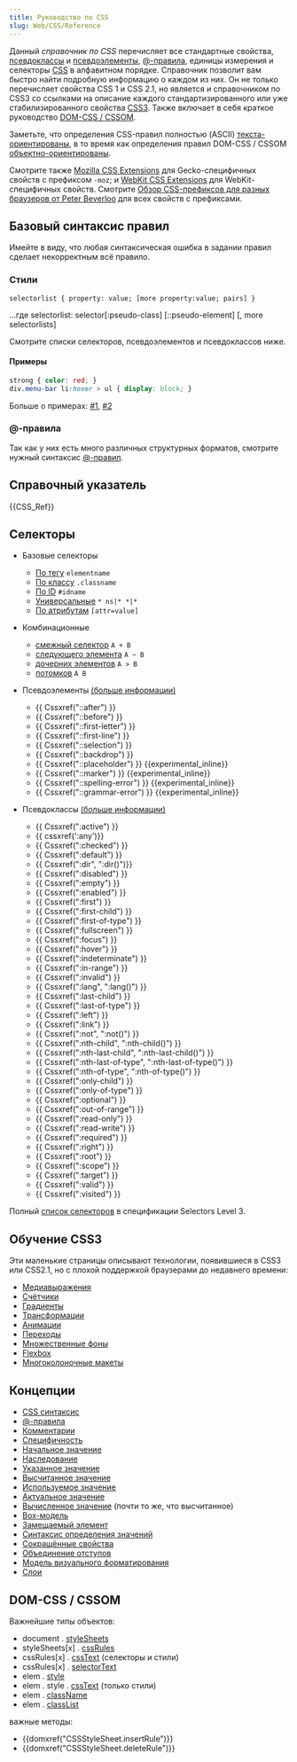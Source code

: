 ```yaml
---
title: Руководство по CSS
slug: Web/CSS/Reference
---
```

Данный _справочник по CSS_ перечисляет все стандартные свойства, [псевдоклассы](/ru/docs/Web/CSS/Pseudo-classes) и [псевдоэлементы](/ru/docs/Web/CSS/Pseudo-elements), [@-правила](/ru/docs/Web/CSS/At-rule), единицы измерения и селекторы [CSS](/ru/docs/CSS) в алфавитном порядке. Справочник позволит вам быстро найти подробную информацию о каждом из них. Он не только перечисляет свойства CSS 1 и CSS 2.1, но является и справочником по CSS3 со ссылками на описание каждого стандартизированного или уже стабилизированного свойства [CSS3](/ru/docs/Web/CSS/CSS3). Также включает в себя краткое руководство [DOM-CSS / CSSOM](/ru/docs/Web/CSS/Reference#DOM_CSS).

Заметьте, что определения CSS-правил полностью (ASCII) [текста-ориентированы](https://www.w3.org/TR/css-syntax-3/#intro), в то время как определения правил DOM-CSS / CSSOM [объектно-ориентированы](https://www.w3.org/TR/cssom/#introduction).

Смотрите также [Mozilla CSS Extensions](/ru/docs/Web/CSS/CSS_Reference/Mozilla_Extensions) для Gecko-специфичных свойств с префиксом `-moz`; и [WebKit CSS Extensions](/ru/docs/Web/CSS/CSS_Reference/Webkit_Extensions) для WebKit-специфичных свойств. Смотрите [Обзор CSS-префиксов для разных браузеров от Peter Beverloo](http://peter.sh/experiments/vendor-prefixed-css-property-overview/) для всех свойств с префиксами.

## Базовый синтаксис правил

Имейте в виду, что любая синтаксическая ошибка в задании правил сделает некорректным всё правило.

### Стили

```
selectorlist { property: value; [more property:value; pairs] }
```

...где selectorlist: selector[:pseudo-class] [::pseudo-element] [, more selectorlists]

Смотрите списки селекторов, псевдоэлементов и псевдоклассов ниже.

#### Примеры

```css
strong { color: red; }
div.menu-bar li:hover > ul { display: block; }
```

Больше о примерах: [#1](/ru/docs/Web/Guide/CSS/Getting_started/Selectors#Information_Selectors), [#2](/ru/docs/Web/Guide/CSS/Getting_started/Selectors#Action_Using_selectors_based_on_relationships_and_pseudo-classes)

### @-правила

Так как у них есть много различных структурных форматов, смотрите нужный синтаксис [@-правил](/ru/docs/Web/CSS/At-rule).

## Справочный указатель

{{CSS_Ref}}

## Селекторы

- Базовые селекторы

  - [По тегу](/ru/docs/Web/CSS/Type_selectors) `elementname`
  - [По классу](/ru/docs/Web/CSS/Class_selectors) `.classname`
  - [По ID](/ru/docs/Web/CSS/ID_selectors) `#idname`
  - [Универсальные](/ru/docs/Web/CSS/Universal_selectors) `* ns|* *|*`
  - [По атрибутам](/ru/docs/Web/CSS/Attribute_selectors) `[attr=value]`

- Комбинационные

  - [смежный селектор](/ru/docs/Web/CSS/Adjacent_sibling_selectors) `A + B`
  - [следующего элемента](/ru/docs/Web/CSS/General_sibling_selectors) `A ~ B`
  - [дочерних элементов](/ru/docs/Web/CSS/Child_selectors) `A > B`
  - [потомков](/ru/docs/Web/CSS/Descendant_selectors) `A B`

- Псевдоэлементы [(больше информации)](/ru/docs/Web/CSS/Pseudo-elements)

  - {{ Cssxref("::after") }}
  - {{ Cssxref("::before") }}
  - {{ Cssxref("::first-letter") }}
  - {{ Cssxref("::first-line") }}
  - {{ Cssxref("::selection") }}
  - {{ Cssxref("::backdrop") }}
  - {{ Cssxref("::placeholder") }} {{experimental_inline}}
  - {{ Cssxref("::marker") }} {{experimental_inline}}
  - {{ Cssxref("::spelling-error") }} {{experimental_inline}}
  - {{ Cssxref("::grammar-error") }} {{experimental_inline}}

- Псевдоклассы [(больше информации)](/ru/docs/Web/CSS/Псевдо-классы)

  - {{ Cssxref(":active") }}
  - {{ cssxref(':any')}}
  - {{ Cssxref(":checked") }}
  - {{ Cssxref(":default") }}
  - {{ Cssxref(":dir", ":dir()")}}
  - {{ Cssxref(":disabled") }}
  - {{ Cssxref(":empty") }}
  - {{ Cssxref(":enabled") }}
  - {{ Cssxref(":first") }}
  - {{ Cssxref(":first-child") }}
  - {{ Cssxref(":first-of-type") }}
  - {{ Cssxref(":fullscreen") }}
  - {{ Cssxref(":focus") }}
  - {{ Cssxref(":hover") }}
  - {{ Cssxref(":indeterminate") }}
  - {{ Cssxref(":in-range") }}
  - {{ Cssxref(":invalid") }}
  - {{ Cssxref(":lang", ":lang()") }}
  - {{ Cssxref(":last-child") }}
  - {{ Cssxref(":last-of-type") }}
  - {{ Cssxref(":left") }}
  - {{ Cssxref(":link") }}
  - {{ Cssxref(":not", ":not()") }}
  - {{ Cssxref(":nth-child", ":nth-child()") }}
  - {{ Cssxref(":nth-last-child", ":nth-last-child()") }}
  - {{ Cssxref(":nth-last-of-type", ":nth-last-of-type()") }}
  - {{ Cssxref(":nth-of-type", ":nth-of-type()") }}
  - {{ Cssxref(":only-child") }}
  - {{ Cssxref(":only-of-type") }}
  - {{ Cssxref(":optional") }}
  - {{ Cssxref(":out-of-range") }}
  - {{ Cssxref(":read-only") }}
  - {{ Cssxref(":read-write") }}
  - {{ Cssxref(":required") }}
  - {{ Cssxref(":right") }}
  - {{ Cssxref(":root") }}
  - {{ Cssxref(":scope") }}
  - {{ Cssxref(":target") }}
  - {{ Cssxref(":valid") }}
  - {{ Cssxref(":visited") }}

Полный [список селекторов](http://www.w3.org/TR/selectors/#selectors) в спецификации Selectors Level 3.

## Обучение CSS3

Эти маленькие страницы описывают технологии, появившиеся в CSS3 или CSS2.1, но с плохой поддержкой браузерами до недавнего времени:

- [Медиавыражения](/ru/docs/Web/Guide/CSS/Media_queries)
- [Счётчики](/ru/docs/Web/Guide/CSS/Counters)
- [Градиенты](/ru/docs/Web/Guide/CSS/Using_CSS_gradients)
- [Трансформации](/ru/docs/Web/Guide/CSS/Using_CSS_transforms)
- [Анимации](/ru/docs/Web/Guide/CSS/Using_CSS_animations)
- [Переходы](/ru/docs/Web/Guide/CSS/Using_CSS_transitions)
- [Множественные фоны](/ru/docs/Web/Guide/CSS/Using_multiple_backgrounds)
- [Flexbox](/ru/docs/Web/Guide/CSS/Flexible_boxes)
- [Многоколоночные макеты](/ru/docs/Web/Guide/CSS/Using_multi-column_layouts)

## Концепции

- [CSS синтаксис](/ru/docs/Web/CSS/Syntax)
- [@-правила](/ru/docs/Web/CSS/At-rule)
- [Комментарии](/ru/docs/Web/CSS/Comments)
- [Специфичность](/ru/docs/Web/CSS/Specificity)
- [Начальное значение](/ru/docs/Web/CSS/initial_value)
- [Наследование](/ru/docs/Web/CSS/inheritance)
- [Указанное значение](/ru/docs/Web/CSS/specified_value)
- [Высчитанное значение](/ru/docs/Web/CSS/computed_value)
- [Используемое значение](/ru/docs/Web/CSS/used_value)
- [Актуальное значение](/ru/docs/Web/CSS/actual_value)
- [Вычисленное значение](/ru/docs/Web/CSS/resolved_value) (почти то же, что высчитанное)
- [Box-модель](/ru/docs/Web/CSS/box_model)
- [Замещаемый элемент](/ru/docs/Web/CSS/Replaced_element)
- [Синтаксис определения значений](/ru/docs/Web/CSS/Value_definition_syntax)
- [Сокращённые свойства](/ru/docs/Web/CSS/Shorthand_properties)
- [Объединение отступов](/ru/docs/Web/CSS/CSS_Box_Model/Mastering_margin_collapsing)
- [Модель визуального форматирования](/ru/docs/Web/Guide/CSS/Visual_formatting_model)
- [Слои](/ru/docs/Web/CSS/Layout_mode)

## DOM-CSS / CSSOM

Важнейшие типы объектов:

- document . [styleSheets](/ru/docs/Web/API/Document/styleSheets)
- styleSheets\[x] . [cssRules](/ru/docs/Web/API/CSSRuleList)
- cssRules\[x] . [cssText](/ru/docs/Web/API/CSSRule/cssText) (селекторы и стили)
- cssRules\[x] . [selectorText](/ru/docs/Web/API/CSSStyleRule/selectorText)
- elem . [style](/ru/docs/Web/API/HTMLElement/style)
- elem . style . [cssText](/ru/docs/Web/API/CSSStyleDeclaration/cssText) (только стили)
- elem . [className](/ru/docs/Web/API/Element/className)
- elem . [classList](/ru/docs/Web/API/Element/classList)

важные методы:

- {{domxref("CSSStyleSheet.insertRule")}}
- {{domxref("CSSStyleSheet.deleteRule")}}
